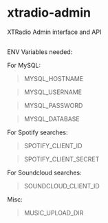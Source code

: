 # xtradio-admin

XTRadio Admin interface and API

##

ENV Variables needed:

For MySQL:

> MYSQL_HOSTNAME

> MYSQL_USERNAME

> MYSQL_PASSWORD

> MYSQL_DATABASE

For Spotify searches:

> SPOTIFY_CLIENT_ID

> SPOTIFY_CLIENT_SECRET

For Soundcloud searches:

> SOUNDCLOUD_CLIENT_ID

Misc:

> MUSIC_UPLOAD_DIR

